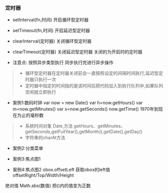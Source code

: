 ### 定时器
* setInterval(fn,时间) 开启循环型定时器
* setTimeout(fn,时间) 开启延迟型定时器

* clearInterval(定时器) 关闭循环型定时器
* clearTimeout(定时器) 关闭延迟型定时器
关闭的为开启时的定时器

* 注意点:
按照异步类型执行 同步执行完进行异步操作
> * 循环型定时器在定时器关闭前会一直按照设定的间隔时间执行,延迟型定时器只执行一次
> * 定时器中指定的时间指的是该时间后把代码加入到执行队列中,如果队列空闲就立即执行

* 案例1:数码时钟
var now = new Date()
var h=now.getHours()
var m=now.getMinutes()
var s=now.getSeconds()
now.getTime() 1970年到现在为止的毫秒数
> * 系统时间对象 Date,方法 getHours、getMinutes、getSeconds,getFullYear(),getMonth(),getDate(),getDay()
> * 字符串的charAt方法

* 案例2:分类菜单

* 案例3:焦点图1

* 案例4:焦点图2
obox.offsetLeft 获取obox的left值
offsetRight/Top/Width/Height

绝对值
Math.abs(数值) 把()内的值变为正数